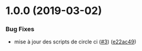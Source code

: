 <a name="1.0.0"></a>
# 1.0.0 (2019-03-02)


### Bug Fixes

* mise à jour des scripts de circle ci ([#3](https://github.com/jsjitsudotcom/feeds.interface/issues/3)) ([e22ac49](https://github.com/jsjitsudotcom/feeds.interface/commit/e22ac49))



